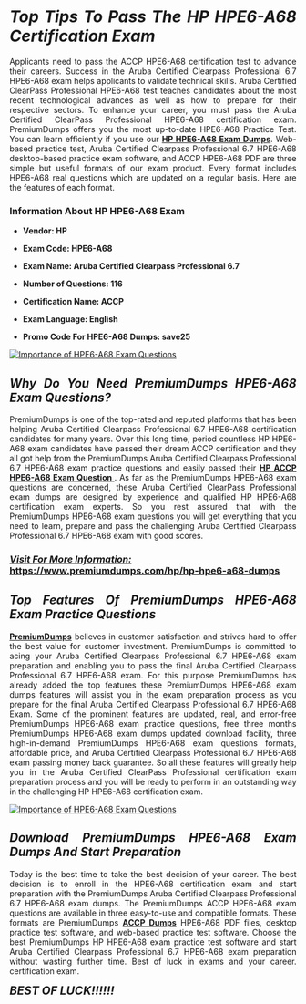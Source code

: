 <h1 style="text-align: justify;"><strong><em>Top Tips To Pass The HP HPE6-A68 Certification Exam</em></strong></h1>

<p style="text-align: justify;">Applicants need to pass the ACCP HPE6-A68 certification test to advance their careers. Success in the Aruba Certified Clearpass Professional 6.7 HPE6-A68 exam helps applicants to validate technical skills. Aruba Certified ClearPass Professional HPE6-A68 test teaches candidates about the most recent technological advances as well as how to prepare for their respective sectors. To enhance your career, you must pass the Aruba Certified ClearPass Professional HPE6-A68 certification exam. PremiumDumps offers you the most up-to-date HPE6-A68 Practice Test. You can learn efficiently if you use our <strong><a href="https://www.premiumdumps.com/hp/hp-hpe6-a68-dumps">HP HPE6-A68 Exam Dumps</a></strong>. Web-based practice test, Aruba Certified Clearpass Professional 6.7 HPE6-A68 desktop-based practice exam software, and ACCP HPE6-A68 PDF are three simple but useful formats of our exam product. Every format includes HPE6-A68 real questions which are updated on a regular basis. Here are the features of each format.</p>

<h3 style="text-align: justify;"><strong>Information About HP HPE6-A68 Exam</strong></h3>

<ul>
	<li>
	<p style="text-align: justify;"><b>Vendor: HP</b></p>
	</li>
	<li>
	<p style="text-align: justify;"><b>Exam Code: HPE6-A68</b></p>
	</li>
	<li>
	<p style="text-align: justify;"><b>Exam Name: Aruba Certified Clearpass Professional 6.7</b></p>
	</li>
	<li>
	<p style="text-align: justify;"><b>Number of Questions: 116</b></p>
	</li>
	<li>
	<p style="text-align: justify;"><b>Certification Name: ACCP</b></p>
	</li>
	<li>
	<p style="text-align: justify;"><b>Exam Language: English</b></p>
	</li>
	<li>
	<p style="text-align: justify;"><b>Promo Code For HPE6-A68 Dumps: save25</b></p>
	</li>
</ul>

<p style="text-align: justify;"><a href="https://www.premiumdumps.com/hp/hp-hpe6-a68-dumps"><img alt="Importance of HPE6-A68 Exam Questions" src="https://i.imgur.com/VJaqCPg.jpeg" /></a></p>

<h2 style="text-align: justify;"><strong><em>Why Do You Need PremiumDumps HPE6-A68 Exam Questions?</em></strong></h2>

<p style="text-align: justify;">PremiumDumps is one of the top-rated and reputed platforms that has been helping Aruba Certified Clearpass Professional 6.7 HPE6-A68 certification candidates for many years. Over this long time, period countless HP HPE6-A68 exam candidates have passed their dream ACCP certification and they all got help from the PremiumDumps Aruba Certified Clearpass Professional 6.7 HPE6-A68 exam practice questions and easily passed their <strong><a href="https://www.premiumdumps.com/hp/hp-hpe6-a68-dumps">HP ACCP HPE6-A68 Exam Question </a></strong>. As far as the PremiumDumps HPE6-A68 exam questions are concerned, these Aruba Certified ClearPass Professional exam dumps are designed by experience and qualified HP HPE6-A68 certification exam experts. So you rest assured that with the PremiumDumps HPE6-A68 exam questions you will get everything that you need to learn, prepare and pass the challenging Aruba Certified Clearpass Professional 6.7 HPE6-A68 exam with good scores.</p>

<h3 style="text-align: justify;"><strong><u><i>Visit For More Information:</i></u><br />
<a href="https://www.premiumdumps.com/hp/hp-hpe6-a68-dumps">https://www.premiumdumps.com/hp/hp-hpe6-a68-dumps</a></strong></h3>

<h2 style="text-align: justify;"><strong><em>Top Features Of PremiumDumps HPE6-A68 Exam Practice Questions</em></strong></h2>

<p style="text-align: justify;"><a href="https://www.premiumdumps.com/"><strong>PremiumDumps</strong></a> believes in customer satisfaction and strives hard to offer the best value for customer investment. PremiumDumps is committed to acing your Aruba Certified Clearpass Professional 6.7 HPE6-A68 exam preparation and enabling you to pass the final Aruba Certified Clearpass Professional 6.7 HPE6-A68 exam. For this purpose PremiumDumps has already added the top features these PremiumDumps HPE6-A68 exam dumps features will assist you in the exam preparation process as you prepare for the final Aruba Certified Clearpass Professional 6.7 HPE6-A68 Exam. Some of the prominent features are updated, real, and error-free PremiumDumps HPE6-A68 exam practice questions, free three months PremiumDumps HPE6-A68 exam dumps updated download facility, three high-in-demand PremiumDumps HPE6-A68 exam questions formats, affordable price, and Aruba Certified Clearpass Professional 6.7 HPE6-A68 exam passing money back guarantee. So all these features will greatly help you in the Aruba Certified ClearPass Professional certification exam preparation process and you will be ready to perform in an outstanding way in the challenging HP HPE6-A68 certification exam.</p>

<p style="text-align: justify;"><a href="https://www.premiumdumps.com/hp/hp-hpe6-a68-dumps"><img alt="Importance of HPE6-A68 Exam Questions" src="https://i.imgur.com/2KPb8yb.jpeg" /></a></p>

<h2 style="text-align: justify;"><strong><em>Download PremiumDumps HPE6-A68 Exam Dumps And Start Preparation</em></strong></h2>

<p style="text-align: justify;">Today is the best time to take the best decision of your career. The best decision is to enroll in the HPE6-A68 certification exam and start preparation with the PremiumDumps Aruba Certified Clearpass Professional 6.7 HPE6-A68 exam dumps. The PremiumDumps ACCP HPE6-A68 exam questions are available in three easy-to-use and compatible formats. These formats are PremiumDumps <strong><a href="https://www.premiumdumps.com/hp/accp-dumps">ACCP Dumps</a></strong> HPE6-A68 PDF files, desktop practice test software, and web-based practice test software. Choose the best PremiumDumps HP HPE6-A68 exam practice test software and start Aruba Certified Clearpass Professional 6.7 HPE6-A68 exam preparation without wasting further time. Best of luck in exams and your career. certification exam.</p>

<p style="text-align: justify;"><strong><span style="font-size:20px;"><em>BEST OF LUCK!!!!!!</em></span></strong></p>
